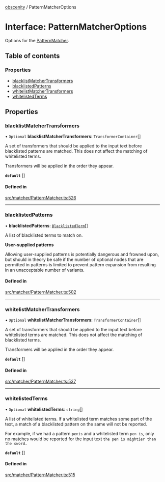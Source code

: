 [obscenity](../README.md) / PatternMatcherOptions

# Interface: PatternMatcherOptions

Options for the [PatternMatcher](../classes/PatternMatcher.md).

## Table of contents

### Properties

- [blacklistMatcherTransformers](PatternMatcherOptions.md#blacklistmatchertransformers)
- [blacklistedPatterns](PatternMatcherOptions.md#blacklistedpatterns)
- [whitelistMatcherTransformers](PatternMatcherOptions.md#whitelistmatchertransformers)
- [whitelistedTerms](PatternMatcherOptions.md#whitelistedterms)

## Properties

### blacklistMatcherTransformers

• `Optional` **blacklistMatcherTransformers**: `TransformerContainer`[]

A set of transformers that should be applied to the input text before
blacklisted patterns are matched. This does not affect the matching of
whitelisted terms.

Transformers will be applied in the order they appear.

**`default`** []

#### Defined in

[src/matcher/PatternMatcher.ts:526](https://github.com/jo3-l/obscenity/blob/4c7b1df/src/matcher/PatternMatcher.ts#L526)

___

### blacklistedPatterns

• **blacklistedPatterns**: [`BlacklistedTerm`](BlacklistedTerm.md)[]

A list of blacklisted terms to match on.

**User-supplied patterns**

Allowing user-supplied patterns is potentially dangerous and frowned
upon, but should in theory be safe if the number of optional nodes that
are permitted in patterns is limited to prevent pattern expansion from
resulting in an unacceptable number of variants.

#### Defined in

[src/matcher/PatternMatcher.ts:502](https://github.com/jo3-l/obscenity/blob/4c7b1df/src/matcher/PatternMatcher.ts#L502)

___

### whitelistMatcherTransformers

• `Optional` **whitelistMatcherTransformers**: `TransformerContainer`[]

A set of transformers that should be applied to the input text before
whitelisted terms are matched. This does not affect the matching of
blacklisted terms.

Transformers will be applied in the order they appear.

**`default`** []

#### Defined in

[src/matcher/PatternMatcher.ts:537](https://github.com/jo3-l/obscenity/blob/4c7b1df/src/matcher/PatternMatcher.ts#L537)

___

### whitelistedTerms

• `Optional` **whitelistedTerms**: `string`[]

A list of whitelisted terms. If a whitelisted term matches some part of
the text, a match of a blacklisted pattern on the same will not be
reported.

For example, if we had a pattern `penis` and a whitelisted term `pen is`,
only no matches would be reported for the input text `the pen is mightier
than the sword.`

**`default`** []

#### Defined in

[src/matcher/PatternMatcher.ts:515](https://github.com/jo3-l/obscenity/blob/4c7b1df/src/matcher/PatternMatcher.ts#L515)
